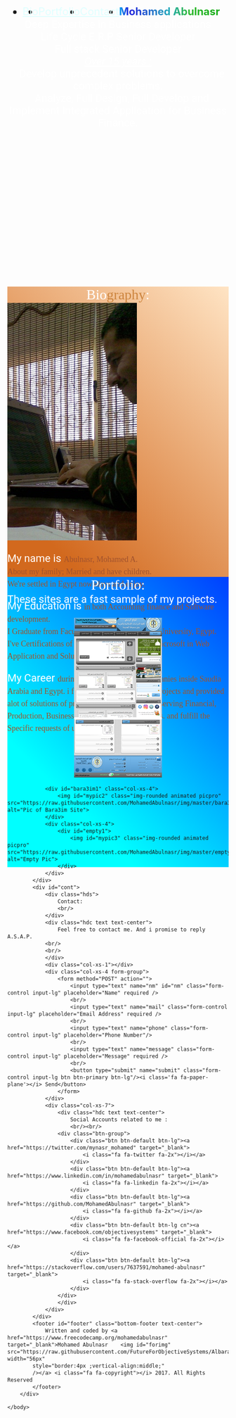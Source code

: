 <html>
	<head>
		<title>Mohamed Abulnasr Portfolio</title>
		<meta charset="utf-8">
		<meta http-equiv="X-UA-Compatible" content="IE=edge,chrome=1">
		<meta name="description" content="Mohamed Abulnasr Portfolio">
		<meta name="viewport" content="width=device-width, initial-scale=1">
		<link rel="stylesheet" href="https://maxcdn.bootstrapcdn.com/bootstrap/3.3.7/css/bootstrap.min.css">
		<script src="https://maxcdn.bootstrapcdn.com/bootstrap/3.3.7/js/bootstrap.min.js"></script>
		<link rel="stylesheet" href="https://cdnjs.cloudflare.com/ajax/libs/font-awesome/4.7.0/css/font-awesome.min.css">
		<link rel="stylesheet" href="https://fonts.googleapis.com/css?family=Lobster|Satisfy|Roboto">
		<link rel="stylesheet" href="https://cdnjs.cloudflare.com/ajax/libs/animate.css/3.5.2/animate.min.css">
		<script src="https://ajax.googleapis.com/ajax/libs/jquery/3.2.1/jquery.min.js"></script>		
		<style>
			.navbar{
				font-size: x-large;
				padding: 0px 10px 0px 10px;
			}
			.navbar > li {
				float: right;
			}
			.navbar > li > a {
				color: lightcyan;
			}
			.navbar > li > a:hover{
				color: cyan;
				background-color: #22AABB;
				border-radius: 0 0 15px 15px;
			}
			.navbar > li > a:focus{
				color: darkcyan;
				background-color: #22B5B5;
				border-radius: 20px;
			}
			.navbar-default{
				background-color: #3399AA;
				background:linear-gradient(45deg,cyan 25%,#3399AA 125%) ;
				border-radius: 0% 0% 25% 25%;
				border-width: 0px;
				margin: 0;
			}
			#me{
				background-color: blue;
				background-image: -webkit-gradient( linear, left top, right top, color-stop(0, #0ae), color-stop(0.1, #22d), color-stop(0.5, #2ab),color-stop(0.7, #3b3), color-stop(1, #1a1));
			  color:transparent;
			  -webkit-background-clip: text;
			  background-clip: text;
			  font-weight: bold;
		}
			#hd{
				background-image:url("https://raw.githubusercontent.com/MohamedAbulnasr/img/master/1.jpg"), url("https://raw.githubusercontent.com/MohamedAbulnasr/img/master/13.jpg");
				background-repeat: no-repeat;
				background-size: cover;
				background-clip:content-box; 
				background-blend-mode: soft-light;
				background-size: 100%;
				height: 660px;
				margin: -20px 0px 0px 0px;
				padding: 0px;
			}
			.wel{
				padding-top: 50px;
			}
			.hdc{
				font-family: Roboto ;
				font-size: x-large;
				color: white;
			}
			.hds{
				font-family: Lobster;
				font-size: xx-large;
				color: white;
				text-align: center;
			}
			.sph2{
				font-family: 'Satisfy';
				color: peru;
			}
			.sph3{
				font-family: 'Satisfy';
				font-size: large;
				color: sienna;
			}
			#bio{
				background-color: bisque;
				background: linear-gradient(45deg, chocolate 15% ,bisque 100%);
				height: 660px;
				margin: 0px 0px 0px 0px;
				padding: 0px;
			}
			#mypic{
				text-shadow: gray;
			}
			#port{
				background-color: lightcyan;
				background:linear-gradient(45deg, cyan 25%, blue 125%);
				height:660px;
				margin: 0;
				padding: 0;
			}
			.col-xs-4{
				text-align: center;
			}
			#cont{
				background-color: lightgray;
				background:-webkit-linear-gradient(65deg, lightgray 25%, dimgray 125%);
				background:-o-linear-gradient(65deg, lightgray 25%, dimgray 125%);
				background:linear-gradient(155deg, lightgray 25%, dimgray 125%);
				height:660px;
				margin: 0;
				padding: 0;
			}
			.bottom-footer{
				background-color: #22AABB;
				padding: 20px;
				border-top: 1px solid cyan;
				font-size: large;
				color: black;
			}
			.bottom-footer > a {
				color: darkblue;
			}
			.bottom-footer > a:hover {
				background-color: #55B5B5;
			}
			.chevron1{
				position: fixed;
				z-index: 0;
				-webkit-animation-duration: 3s;
				-webkit-animation-delay: 1s;
				-webkit-animation-iteration-count: infinite;
				-o-animation-duration: 3s;
				-o-animation-delay: 1s;
				-o-animation-iteration-count: infinite;
				-moz-animation-duration: 3s;
				-moz-animation-delay: 1s;
				-moz-animation-iteration-count: infinite;
			}
		</style>
	</head>
	<body>
		<nav class="navbar navbar-default" id="tops">
		  <div class="container-fluid">
		    <div id="myNavbar">
		      <ul class="nav navbar navbar-left">
		        <li class="active"><a id="me" href="#tops">Mohamed Abulnasr</a></li>
		      </ul>
		      <ul class="nav navbar navbar-right">
		        <li class=""><a href="#cont">Contact</a></li>
		        <li class=""><a href="#port">Portfolio</a></li>
		        <li class=""><a href="#bio">Bio</a></li>
		      </ul>
		    </div>
		  </div>
		</nav>
		<div class="chevron1 animated infinite slideOutUp">
			<a href="#tops"><i class="fa fa-chevron-circle-up fa-5x" aria-hidden="true"></i></a>
		</div>
		<header id="hd">
			<div class="container-fluid wel">
				<div class="col-xs-5 hdc">
					Deep Expertise in Business applications
					<br>
					Life Cycle E.R.P Senior Developer
					<br>
					Full stack Senior Developer
					<br>
				</div>
				<div class="col-xs-2"></div>
				<div class="col-xs-5 hdc">
				<i><u>Over 15 years :</u></i>
				<br>
					&nbsp;&nbsp;<i class="fa fa-magic"></i> Develop unprecedent solutions to overcome complex problems. 
				<br>
					&nbsp;&nbsp;<i class="fa fa-magic"></i> Analyze, Full Design, Full Develop and Implement Integrated Application for Business Finance.
				<br>
				</div>
			</div>
		</header>
		<div class="container-fluid">
			<div id="bio">
				<div class="hds" >
				Bio<span class="sph2">graphy</span>: 
				<br>
				</div>
				<div class="img-responsive col-xs-3">
					<img id="mypic" class="img-rounded animated " src="https://raw.githubusercontent.com/MohamedAbulnasr/img/master/12.jpg" alt="myPic">
				</div>
				<div class="col-xs-7">
					<p class="hdc">My name is <span class="sph3">Abulnasr, Mohamed A. 
						<br/>About my family; Married and have children.
						<br/>We're settled in Egypt nowadays and <i class="fa fa-smile-o"></i> enjoy.</span>
					</p>
				</div>
				<div class="col-xs-7">
					<p class="hdc">My Education is <span class="sph3">in both Accounting finance and Software development. 
						<br/>I Graduate from Faculty of Commerce in Cairo University, Egypt.
						<br/>I've Certifications of MCPD and MCSD from Microsoft in Web Application and Solution Development.</span>
					</p>
				</div>
				<div class="col-xs-7">
					<p class="hdc">My Career <span class="sph3">during 15 years thrwogh 3 companies inside Saudia Arabia and Egypt. i finalized several Software projects and provided alot of solutions of problems in several systems serving Financial, Production, Business Management and Web sites. and fulfill the Specific requests of unusual problems.</span>
					</p>
				</div>
			</div>
			<div id="port">
				<div class="hds">
					Portfolio:
					<br/>
				</div>
				<div class="hdc text text-center">
					These sites are a fast sample of my projects.
					<br/>
					<br/>
				</div>
				<div class="col-xs-4">
					<div id="derasat1"><a href="http://derasatdomyat.com" target="_blank">
						<img id="mypic1" class="img-rounded animated picpro" src="https://raw.githubusercontent.com/MohamedAbulnasr/img/master/derasatlogoxs.png" alt="Pic of Derasat Site"></a>
					</div>
				</div>

				<div id="bara3im1" class="col-xs-4">
					<img id="mypic2" class="img-rounded animated picpro" src="https://raw.githubusercontent.com/MohamedAbulnasr/img/master/bara3imxs.png" alt="Pic of Bara3im Site">
				</div>
				<div class="col-xs-4">
					<div id="empty1">
						<img id="mypic3" class="img-rounded animated picpro" src="https://raw.githubusercontent.com/MohamedAbulnasr/img/master/empty1.png" alt="Empty Pic">
					</div>
				</div>
			</div>
			<div id="cont">
				<div class="hds">
					Contact: 
					<br/>
				</div>
				<div class="hdc text text-center">
					Feel free to contact me. And i promise to reply A.S.A.P.
				<br/>
				<br/>
				</div>
				<div class="col-xs-1"></div>
				<div class="col-xs-4 form-group">
					<form method="POST" action="">
						<input type="text" name="nm" id="nm" class="form-control input-lg" placeholder="Name" required />
						<br/>
						<input type="text" name="mail" class="form-control input-lg" placeholder="Email Address" required />
						<br/>
						<input type="text" name="phone" class="form-control input-lg" placeholder="Phone Number"/>
						<br/>
						<input type="text" name="message" class="form-control input-lg" placeholder="Message" required />
						<br/>
						<button type="submit" name="submit" class="form-control input-lg btn btn-primary btn-lg"/><i class='fa fa-paper-plane'></i> Send</button>
					</form>
				</div>
				<div class="col-xs-7">
					<div class="hdc text text-center">
						Social Accounts related to me :
						<br/><br/>
					<div class="btn-group">
						<div class="btn btn-default btn-lg"><a href="https://twitter.com/mynasr_mohamed" target="_blank">
							<i class="fa fa-twitter fa-2x"></i></a>
						</div>
						<div class="btn btn-default btn-lg"><a href="https://www.linkedin.com/in/mohamedabulnasr" target="_blank">
							<i class="fa fa-linkedin fa-2x"></i></a>
						</div>
						<div class="btn btn-default btn-lg"><a href="https://github.com/MohamedAbulnasr" target="_blank">
							<i class="fa fa-github fa-2x"></i></a>
						</div>
						<div class="btn btn-default btn-lg cn"><a href="https://www.facebook.com/objectivesystems" target="_blank">
							<i class="fa fa-facebook-official fa-2x"></i></a>
						</div>
						<div class="btn btn-default btn-lg"><a href="https://stackoverflow.com/users/7637591/mohamed-abulnasr" target="_blank">
							<i class="fa fa-stack-overflow fa-2x"></i></a>
						</div>
					</div>
					</div>
				</div>
			</div>
			<footer id="footer" class="bottom-footer text-center">
				Written and coded by <a href="https://www.freecodecamp.org/mohamedabulnasr" target="_blank">Mohamed Abulnasr 	<img id="forimg" src="https://raw.githubusercontent.com/FutureForObjectiveSystems/Albara3im/master/minlogo2.png" width="56px"
            style="border:4px ;vertical-align:middle;"
            /></a> <i class="fa fa-copyright"></i> 2017. All Rights Reserved
			</footer>
		</div>
<script>
			jQuery(function(){
				$(".chevron1").css({
					'top':$(window).height()-$(".chevron1").height()-15, 
					'left':$(window).width()-$(".chevron1").width()-15
				});
				$(".chevron1 a").css({
					'color': 'darkcyan'
				});
				$(".chevron1").addClass('class_name')

				$("#mypic1").hover(function() {
					$("#mypic1").addClass('pulse');
				}, function() {
					$("#mypic1").removeClass('pulse');
				});

				$("#mypic2").hover(function() {
					$("#mypic2").addClass('tada');
				}, function() {
					$("#mypic2").removeClass('tada');
				});

				$("#mypic3").hover(function() {
					$("#mypic3").addClass('pulse');
				}, function() {
					$("#mypic3").removeClass('pulse');
				});
				$("#mypic").hover(function() {
					$("#mypic").addClass('tada');
				}, function() {
					$("#mypic").removeClass('tada');
				});

				$('a[href^="#"]').click(function() {
			    event.preventDefault();
			    $('html').animate({
			      scrollTop: $(this.hash).offset().top
			     }, 1000);
			  });

			});
</script>
	</body>
</html>
